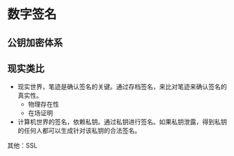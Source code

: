 # 数字签名
## 公钥加密体系

## 现实类比
- 现实世界，笔迹是确认签名的关键。通过存档签名，来比对笔迹来确认签名的真实性。
    - 物理存在性
    - 在场证明
- 计算机世界的签名，依赖私钥。通过私钥进行签名。如果私钥泄露，得到私钥的任何人都可以生成针对该私钥的合法签名。

其他：SSL